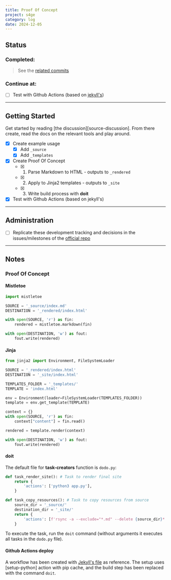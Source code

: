 ```yaml
---
title: Proof Of Concept
project: s4ge
category: log
date: 2024-12-05
---
```

[s4ge]: https://github.com/mrmurilo75/s4ge-static-site-generator
[related-commits]: https://github.com/mrmurilo75/s4ge-static-site-generator/commits/main/?since=2024-12-04&until=2024-12-05
[gh-actions-jekyll-run]: https://github.com/mrmurilo75/mrmurilo75.github.io/actions/runs/12022286759/workflow


## Status

### Completed:

> See the [related commits][related-commits]

### Continue at:

- [ ] Test with Github Actions (based on [jekyll's][gh-actions-jekyll-run])

---

## Getting Started

Get started by reading [the discussion][source-discussion]. From there create, read the docs on the relevant tools and play around.

- [X] Create example usage
    - [X] Add `_source`
    - [X] Add `_templates`
- [X] Create Proof Of Concept
    - [X] 1. Parse Markdown to HTML - outputs to `_rendered`
    - [X] 2. Apply to Jinja2 templates - outputs to `_site`
    - [X] 3. Write build process with **doit**
- [X] Test with Github Actions (based on jekyll's)

---

## Administration

- [ ] Replicate these development tracking and decisions in the issues/milestones of the [official repo][s4ge]

---

## Notes

### Proof Of Concept

#### Mistletoe

```python
import mistletoe

SOURCE = '_source/index.md'
DESTINATION = '_rendered/index.html'

with open(SOURCE, 'r') as fin:
    rendered = mistletoe.markdown(fin)

with open(DESTINATION, 'w') as fout:
    fout.write(rendered)
```

#### Jinja

```python
from jinja2 import Environment, FileSystemLoader

SOURCE = '_rendered/index.html'
DESTINATION = '_site/index.html'

TEMPLATES_FOLDER = '_templates/'
TEMPLATE = 'index.html'

env = Environment(loader=FileSystemLoader(TEMPLATES_FOLDER))
template = env.get_template(TEMPLATE)

context = {}
with open(SOURCE, 'r') as fin:
    context["content"] = fin.read()

rendered = template.render(context)

with open(DESTINATION, 'w') as fout:
    fout.write(rendered)
```

#### doit

The default file for **task-creators** function is `dodo.py`:

```python
def task_render_site(): # Task to render final site
    return {
        'actions': ['python3 app.py'],
    }

def task_copy_resources(): # Task to copy resources from source
    source_dir = '_source/'
    destination_dir = '_site/'
    return {
        'actions': [f'rsync -a --exclude="*.md" --delete {source_dir}* {destination_dir}'],
    }
```

To execute the task, run the `doit` command (without arguments it executes all tasks in the `dodo.py` file).

#### Github Actions deploy

A workflow has been created with [Jekyll's file][gh-actions-jekyll-run] as reference. The setup uses [setup-python] action with pip cache, and the build step has been replaced with the command `doit`.
